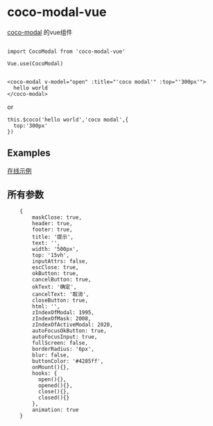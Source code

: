 # coco-modal-vue
 [coco-modal](https://github.com/TheWindRises-2/coco-modal) 的vue组件


 
```

import CocoModal from 'coco-modal-vue'

Vue.use(CocoModal)

```

```

<coco-modal v-model="open" :title="'coco modal'" :top="'300px'">
  hello world      
</coco-modal>

```
or
```
this.$coco('hello world','coco modal',{
  top:'300px'
})
```

## Examples


[在线示例](https://unpkg.com/coco-modal/example/example.html)

## 所有参数

```
    {
        maskClose: true,
        header: true,
        footer: true,
        title: '提示',
        text: '',
        width: '500px',
        top: '15vh',
        inputAttrs: false,
        escClose: true,
        okButton: true,
        cancelButton: true,
        okText: '确定',
        cancelText: '取消',
        closeButton: true,
        html: '',
        zIndexOfModal: 1995,
        zIndexOfMask: 2008,
        zIndexOfActiveModal: 2020,
        autoFocusOkButton: true,
        autoFocusInput: true,
        fullScreen: false,
        borderRadius: '6px',
        blur: false,
        buttonColor: '#4285ff',
        onMount(){},
        hooks: {
          open(){},
          opened(){},
          close(){},
          closed(){}
        },
        animation: true
    }

```
